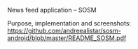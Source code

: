 News feed application – SOSM

Purpose, implementation and screenshots: https://github.com/andreealistar/sosm-android/blob/master/README_SOSM.pdf
